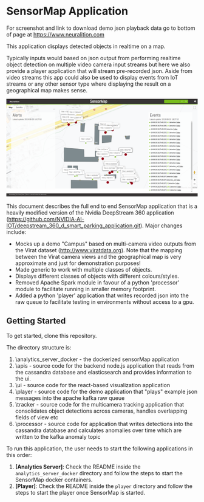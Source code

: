 # SensorMap Application

For screenshot and link to download demo json playback data go to bottom of page at https://www.neuralition.com

This application displays detected objects in realtime on a map. 

Typically inputs would based on json output from performing realtime object detection on multiple video camera input streams but here we also provide a player application that will stream pre-recorded json. Aside from video streams this app could also be used to display events from IoT streams or any other sensor type where displaying the result on a geographical map makes sense.


![UI](readme-images/sensormap_full.png?raw=true "UI")

This document describes the full end to end SensorMap application that is a heavily modified version of the Nvidia DeepStream 360 application (https://github.com/NVIDIA-AI-IOT/deepstream_360_d_smart_parking_application.git). Major changes include:

- Mocks up a demo "Campus" based on multi-camera video outputs from the Virat dataset (http://www.viratdata.org). Note that the mapping between the Virat camera views and the geographical map is very approximate and just for demonstration purposes!
- Made generic to work with multiple classes of objects.
- Displays different classes of objects with different colours/styles.
- Removed Apache Spark module in favour of a python 'processor' module to facilitate running in smaller memory footprint.
- Added a python 'player' application that writes recorded json into the raw queue to facilitate testing in environments without access to a gpu.


## Getting Started

To get started, clone this repository. 

The directory structure is:

1. \analytics_server_docker - the dockerized sensorMap application
2. \apis - source code for the backend node.js application that reads from the cassandra database and elasticsearch and provides information to the ui. 
3. \ui - source code for the react-based visualization application
4. \player - source code for the demo application that "plays" example json messages into the apache kafka raw queue
5. \tracker - source code for the multicamera tracking application that consolidates object detections across cameras, handles overlapping fields of view etc
6. \processor - source code for application that writes detections into the cassandra database and calculates anomalies over time which are written to the kafka anomaly topic


To run this application, the user needs to start the following applications in this order:

1. **[Analytics Server]**: Check the README inside the `analytics_server_docker` directory and follow the steps to start the SensorMap docker containers.
2. **[Player]**: Check the README inside the `player` directory and follow the steps to start the player once SensorMap is started.

